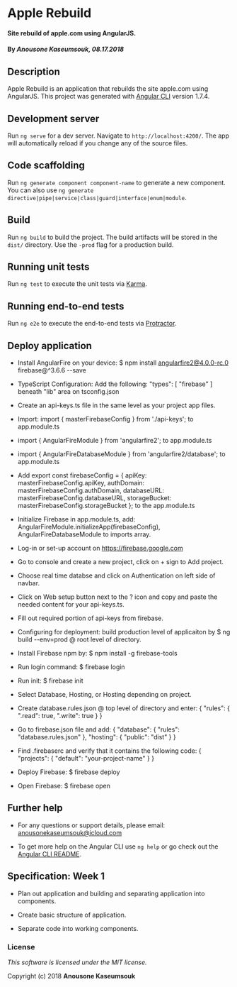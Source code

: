 # Apple Rebuild

#### Site rebuild of apple.com using AngularJS.

#### By _Anousone Kaseumsouk, 08.17.2018_

## Description

Apple Rebuild is an application that rebuilds the site apple.com using AngularJS. This project was generated with [Angular CLI](https://github.com/angular/angular-cli) version 1.7.4.

## Development server

Run `ng serve` for a dev server. Navigate to `http://localhost:4200/`. The app will automatically reload if you change any of the source files.

## Code scaffolding

Run `ng generate component component-name` to generate a new component. You can also use `ng generate directive|pipe|service|class|guard|interface|enum|module`.

## Build

Run `ng build` to build the project. The build artifacts will be stored in the `dist/` directory. Use the `-prod` flag for a production build.

## Running unit tests

Run `ng test` to execute the unit tests via [Karma](https://karma-runner.github.io).

## Running end-to-end tests

Run `ng e2e` to execute the end-to-end tests via [Protractor](http://www.protractortest.org/).

## Deploy application

* Install AngularFire on your device: $ npm install angularfire2@4.0.0-rc.0 firebase@^3.6.6 --save

* TypeScript Configuration: Add the following: "types": [ "firebase" ] beneath "lib" area on tsconfig.json

* Create an api-keys.ts file in the same level as your project app files.

* Import: import { masterFirebaseConfig } from './api-keys'; to app.module.ts

* import { AngularFireModule } from 'angularfire2'; to app.module.ts

* import { AngularFireDatabaseModule } from 'angularfire2/database'; to app.module.ts

* Add export const firebaseConfig = {
  apiKey: masterFirebaseConfig.apiKey,
  authDomain: masterFirebaseConfig.authDomain,
  databaseURL: masterFirebaseConfig.databaseURL,
  storageBucket: masterFirebaseConfig.storageBucket
}; to the app.module.ts

* Initialize Firebase in app.module.ts, add:   AngularFireModule.initializeApp(firebaseConfig),
    AngularFireDatabaseModule to imports array.

* Log-in or set-up account on https://firebase.google.com

* Go to console and create a new project, click on + sign to Add project.

* Choose real time databse and click on Authentication on left side of navbar.

* Click on Web setup button next to the ? icon and copy and paste the needed content for your api-keys.ts.

* Fill out required portion of api-keys from firebase.

* Configuring for deployment: build production level of applicaiton by $ ng build --env=prod @ root level of directory.

* Install Firebase npm by: $ npm install -g firebase-tools

* Run login command: $ firebase login

* Run init: $ firebase init

* Select Database, Hosting, or Hosting depending on project.

* Create database.rules.json @ top level of directory and enter: {
  "rules": {
    ".read": true,
    ".write": true
  }
}

* Go to firebase.json file and add: {
  "database": {
    "rules": "database.rules.json"
  },
  "hosting": {
    "public": "dist"
  }
}

* Find .firebaserc and verify that it contains the following code: {
  "projects": {
    "default": "your-project-name"
  }
}

* Deploy Firebase: $ firebase deploy

* Open Firebase: $ firebase open

## Further help

* For any questions or support details, please email: anousonekaseumsouk@icloud.com

* To get more help on the Angular CLI use `ng help` or go check out the [Angular CLI README](https://github.com/angular/angular-cli/blob/master/README.md).

## Specification: Week 1

* Plan out application and building and separating application into components.

* Create basic structure of application.

* Separate code into working components.

### License

*This software is licensed under the MIT license.*

Copyright (c) 2018 **Anousone Kaseumsouk**
